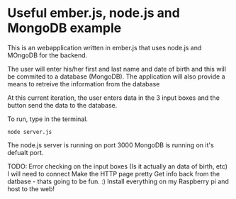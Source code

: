# Useful ember.js, node.js and MongoDB example

This is an webapplication written in ember.js that uses node.js and MOngoDB for the backend. 

The user will enter his/her first and last name and date of birth and this will be commited to a database (MongoDB). The application will also provide a means to retreive the information from the database

At this current iteration, the user enters data in the 3 input boxes and the button send the data to the database.

To run, type in the terminal. 
	
	node server.js

The node.js server is running on port 3000
MongoDB is running on it's defualt port.

TODO:
	Error checking on the input boxes (Is it actually an data of birth, etc)
		I will need to connect 
	Make the HTTP page pretty
	Get info back from the datbase - thats going to be fun. :)
	Install everything on my Raspberry pi and host to the web!
